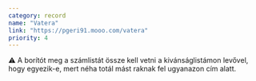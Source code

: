 ```yaml
---
category: record
name: "Vatera"
link: "https://pgeri91.mooo.com/vatera"
priority: 4
---
```

⚠️ A borítót meg a számlistát össze kell vetni a kivánságlistámon levővel, hogy egyezik-e, mert néha totál mást raknak fel ugyanazon cím alatt.